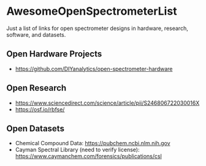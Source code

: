 # AwesomeOpenSpectrometerList
Just a list of links for open spectrometer designs in hardware, research, software, and datasets.

## Open Hardware Projects

- https://github.com/DIYanalytics/open-spectrometer-hardware

## Open Research

- https://www.sciencedirect.com/science/article/pii/S246806722030016X
- https://osf.io/rbfse/


## Open Datasets

- Chemical Compound Data: https://pubchem.ncbi.nlm.nih.gov
- Cayman Spectral Library (need to verify license): https://www.caymanchem.com/forensics/publications/csl
